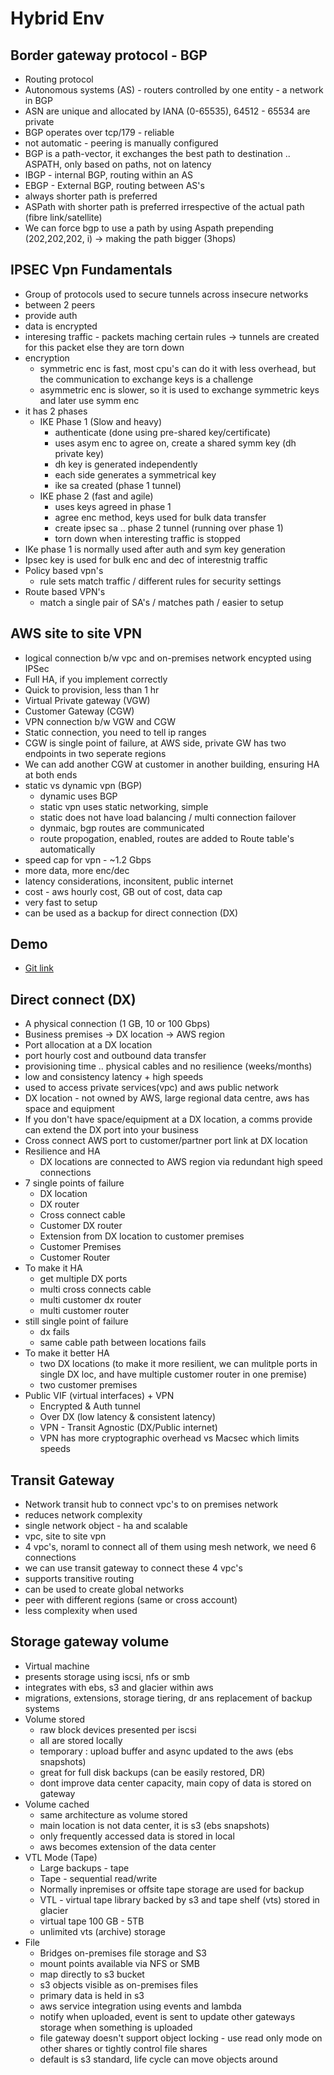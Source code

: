 
# Hybrid Env

## Border gateway protocol - BGP

- Routing protocol
- Autonomous systems (AS) - routers controlled by one entity - a network in BGP
- ASN are unique and allocated by IANA (0-65535), 64512 - 65534 are private
- BGP operates over tcp/179 - reliable
- not automatic - peering is manually configured
- BGP is a path-vector, it exchanges the best path to destination .. ASPATH, only based on paths, not on latency 
- IBGP - internal BGP, routing within an AS
- EBGP - External BGP, routing between AS's
- always shorter path is preferred
- ASPath with shorter path is preferred irrespective of the actual path (fibre link/satellite)
- We can force bgp to use a path by using Aspath prepending (202,202,202, i) -> making the path bigger (3hops)

## IPSEC Vpn Fundamentals

- Group of protocols used to secure tunnels across insecure networks
- between 2 peers
- provide auth
- data is encrypted
- interesing traffic - packets maching certain rules -> tunnels are created for this packet else they are torn down
- encryption
    - symmetric enc is fast, most cpu's can do it with less overhead, but the communication to exchange keys is a challenge
    - asymmetric enc is slower, so it is used to exchange symmetric keys and later use symm enc
- it has 2 phases
    - IKE Phase 1 (Slow and heavy) 
        - authenticate (done using pre-shared key/certificate)
        - uses asym enc to agree on, create a shared symm key (dh private key)
        - dh key is generated independently
        - each side generates a symmetrical key
        - ike sa created (phase 1 tunnel)
    - IKE phase 2 (fast and agile)
        - uses keys agreed in phase 1
        - agree enc method, keys used for bulk data transfer
        - create ipsec sa .. phase 2 tunnel (running over phase 1)
        - torn down when interesting traffic is stopped
- IKe phase 1 is normally used after auth and sym key generation
- Ipsec key is used for bulk enc and dec of interestnig traffic
- Policy based vpn's
    - rule sets match traffic / different rules for security settings
- Route based VPN's
    - match a single pair of SA's / matches path / easier to setup 

## AWS site to site VPN

- logical connection b/w vpc and on-premises network encypted using IPSec
- Full HA, if you implement correctly
- Quick to provision, less than 1 hr
- Virtual Private gateway (VGW)
- Customer Gateway (CGW)
- VPN connection b/w VGW and CGW
- Static connection, you need to tell ip ranges
- CGW is single point of failure, at AWS side, private GW has two endpoints in two seperate regions
- We can add another CGW at customer in another building, ensuring HA at both ends
- static vs dynamic vpn (BGP)
    - dynamic uses BGP
    - static vpn uses static networking, simple
    - static does not have load balancing / multi connection failover
    - dynmaic, bgp routes are communicated
    - route propogation, enabled, routes are added to Route table's automatically
- speed cap for vpn - ~1.2 Gbps
- more data, more enc/dec
- latency considerations, inconsitent, public internet
- cost - aws hourly cost, GB out of cost, data cap
- very fast to setup 
- can be used as a backup for direct connection (DX)

## Demo

- [Git link](https://github.com/acantril/learn-cantrill-io-labs/tree/master/aws-simple-site2site-vpn)

## Direct connect (DX)

- A physical connection (1 GB, 10 or 100 Gbps)
- Business premises -> DX location -> AWS region
- Port allocation at a DX location 
- port hourly cost and outbound data transfer
- provisioning time .. physical cables and no resilience (weeks/months)
- low and consistency latency + high speeds
- used to access private services(vpc) and aws public network
- DX location - not owned by AWS, large regional data centre, aws has space and equipment
- If you don't have space/equipment at a DX location, a comms provide can extend the DX port into your business
- Cross connect AWS port to customer/partner port link at DX location
- Resilience and HA
    - DX locations are connected to AWS region via redundant high speed connections
- 7 single points of failure
    - DX location
    - DX router
    - Cross connect cable
    - Customer DX router
    - Extension from DX location to customer premises
    - Customer Premises
    - Customer Router
- To make it HA
    - get multiple DX ports
    - multi cross connects cable
    - multi customer dx router
    - multi customer router
- still single point of failure
    - dx fails
    - same cable path between locations fails
- To make it better HA
    - two DX locations (to make it more resilient, we can mulitple ports in single DX loc, and have multiple customer router in one premise)
    - two customer premises
- Public VIF (virtual interfaces) + VPN
    - Encrypted & Auth tunnel
    - Over DX (low latency & consistent latency)
    - VPN - Transit Agnostic (DX/Public internet)
    - VPN has more cryptographic overhead vs Macsec which limits speeds

## Transit Gateway

- Network transit hub to connect vpc's to on premises network
- reduces network complexity
- single network object - ha and scalable
- vpc, site to site vpn
- 4 vpc's, noraml to connect all of them using mesh network, we need 6 connections
- we can use transit gateway to connect these 4 vpc's
- supports transitive routing
- can be used to create global networks
- peer with different regions (same or cross account)
- less complexity when used

## Storage gateway volume

- Virtual machine
- presents storage using iscsi, nfs or smb
- integrates with ebs, s3 and glacier within aws
- migrations, extensions, storage tiering, dr ans replacement of backup systems
- Volume stored
    - raw block devices presented per iscsi
    - all are stored locally
    - temporary : upload buffer and async updated to the aws (ebs snapshots)
    - great for full disk backups (can be easily restored, DR)
    - dont improve data center capacity, main copy of data is stored on gateway
- Volume cached
    - same architecture as volume stored
    - main location is not data center, it is s3 (ebs snapshots)
    - only frequently accessed data is stored in local 
    - aws becomes extension of the data center
- VTL Mode (Tape)
    - Large backups - tape 
    - Tape - sequential read/write
    - Normally inpremises or offsite tape storage are used for backup
    - VTL - virtual tape library backed by s3 and tape shelf (vts) stored in glacier
    - virtual tape 100 GB - 5TB
    - unlimited vts (archive) storage
- File
    - Bridges on-premises file storage and S3
    - mount points available via NFS or SMB
    - map directly to s3 bucket
    - s3 objects visible as on-premises files
    - primary data is held in s3
    - aws service integration using events and lambda
    - notify when uploaded, event is sent to update other gateways storage when something is uploaded
    - file gateway doesn't support object locking - use read only mode on other shares or tightly control file shares
    - default is s3 standard, life cycle can move objects around